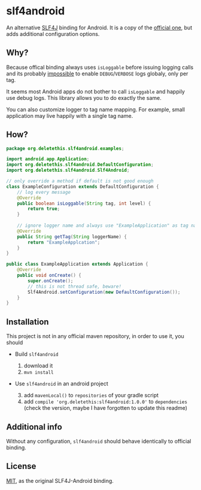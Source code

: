 # slf4android

[SLF4J]: https://www.slf4j.org/
[isLoggable]: https://developer.android.com/reference/android/util/Log.html#isLoggable(java.lang.String,%20int)
[sandroid]: https://www.slf4j.org/android/

An alternative [SLF4J] binding for Android. It is a copy of the [official one][sandroid], but adds additional configuration options.

## Why?

Because offical binding always uses `isLoggable` before issuing logging calls and its probably [impossible][isLoggable] to enable `DEBUG`/`VERBOSE` logs globaly,
only per tag.

It seems most Android apps do not bother to call `isLoggable` and happily use debug logs. This library allows you to do exactly the same.

You can also customize logger to tag name mapping. For example, small application may live happily with a single tag name.

## How?

```java
package org.deletethis.slf4android.examples;

import android.app.Application;
import org.deletethis.slf4android.DefaultConfiguration;
import org.deletethis.slf4android.Slf4Android;

// only override a method if default is not good enough
class ExampleConfiguration extends DefaultConfiguration {
    // log every message
    @Override
    public boolean isLoggable(String tag, int level) {
        return true;
    }
    
    // ignore logger name and always use "ExampleApplication" as tag name
    @Override
    public String getTag(String loggerName) {
        return "ExampleApplcation";
    }
}

public class ExampleApplication extends Application {
    @Override
    public void onCreate() {
        super.onCreate();
        // this is not thread safe, beware!
        Slf4Android.setConfiguration(new DefaultConfiguration());
    }
}
```

## Installation

This project is not in any official maven repository, in order to use it, you should

* Build `slf4android`
  
  1) download it 
  2) `mvn install`
  
* Use `slf4android` in an android project

  3) add `mavenLocal()` to `repositories` of your gradle script
  4) add `compile 'org.deletethis:slf4android:1.0.0'` to `dependencies` (check the version, maybe I have forgotten to update this readme)

## Additional info

Without any configuration, `slf4android` should behave identically to official binding. 

## License

[MIT](https://opensource.org/licenses/MIT), as the original SLF4J-Android binding.
